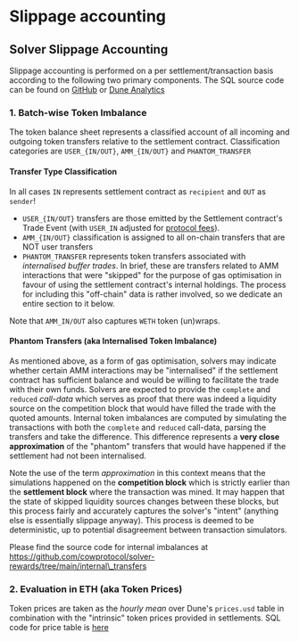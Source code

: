 # Slippage accounting

## Solver Slippage Accounting

Slippage accounting is performed on a per settlement/transaction basis according to the following two primary components. The SQL source code can be found on [GitHub](https://github.com/cowprotocol/solver-rewards/blob/main/queries/dune\_v2/period\_slippage.sql) or [Dune Analytics](https://dune.com/queries/2421375)

### 1. Batch-wise Token Imbalance

The token balance sheet represents a classified account of all incoming and outgoing token transfers relative to the settlement contract. Classification categories are `USER_{IN/OUT}`, `AMM_{IN/OUT}` and `PHANTOM_TRANSFER`

#### Transfer Type Classification

In all cases `IN` represents settlement contract as `recipient` and `OUT` as `sender`!

* `USER_{IN/OUT}` transfers are those emitted by the Settlement contract's Trade Event (with `USER_IN` adjusted for [protocol fees](../../overview/definitions)).
* `AMM_{IN/OUT}` classification is assigned to all on-chain transfers that are NOT user transfers
* `PHANTOM_TRANSFER` represents token transfers associated with _internalised buffer trades_. In brief, these are transfers related to AMM interactions that were "skipped" for the purpose of gas optimisation in favour of using the settlement contract's internal holdings. The process for including this "off-chain" data is rather involved, so we dedicate an entire section to it below.

Note that `AMM_IN/OUT` also captures `WETH` token (un)wraps.

#### Phantom Transfers (aka Internalised Token Imbalance)

As mentioned above, as a form of gas optimisation, solvers may indicate whether certain AMM interactions may be "internalised" if the settlement contract has sufficient balance and would be willing to facilitate the trade with their own funds. Solvers are expected to provide the `complete` and `reduced` _call-data_ which serves as proof that there was indeed a liquidity source on the competition block that would have filled the trade with the quoted amounts. Internal token imbalances are computed by simulating the transactions with both the `complete` and `reduced` call-data, parsing the transfers and take the difference. This difference represents a **very close approximation** of the "phantom" transfers that would have happened if the settlement had not been internalised.

Note the use of the term _approximation_ in this context means that the simulations happened on the **competition block** which is strictly earlier than the **settlement block** where the transaction was mined. It may happen that the state of skipped liquidity sources changes between these blocks, but this process fairly and accurately captures the solver's "intent" (anything else is essentially slippage anyway). This process is deemed to be deterministic, up to potential disagreement between transaction simulators.

Please find the source code for internal imbalances at https://github.com/cowprotocol/solver-rewards/tree/main/internal\_transfers

### 2. Evaluation in ETH (aka Token Prices)

Token prices are taken as the _hourly mean_ over Dune's `prices.usd` table in combination with the "intrinsic" token prices provided in settlements. SQL code for price table is [here](https://github.com/cowprotocol/solver-rewards/blob/dd2cb170cf6c214b8c2edf1d82eec333d2fa35a1/queries/dune\_v2/period\_slippage.sql#L258-L324)

